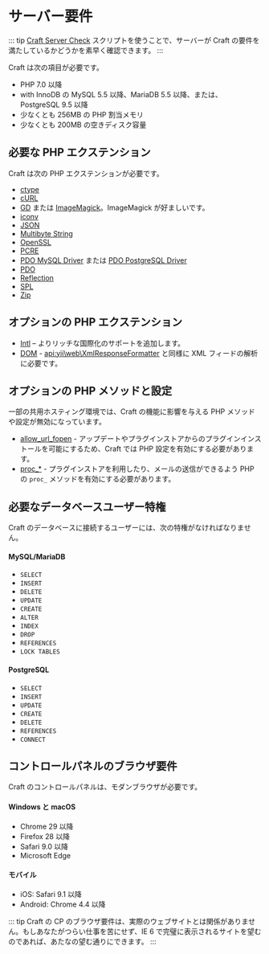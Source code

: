 # サーバー要件

::: tip
[Craft Server Check](https://github.com/craftcms/server-check) スクリプトを使うことで、サーバーが Craft の要件を満たしているかどうかを素早く確認できます。
:::

Craft は次の項目が必要です。

* PHP 7.0 以降
* with InnoDB の MySQL 5.5 以降、MariaDB 5.5 以降、または、PostgreSQL 9.5 以降
* 少なくとも 256MB の PHP 割当メモリ
* 少なくとも 200MB の空きディスク容量

## 必要な PHP エクステンション

Craft は次の PHP エクステンションが必要です。

* [ctype](https://secure.php.net/manual/en/book.ctype.php)
* [cURL](http://php.net/manual/en/book.curl.php)
* [GD](http://php.net/manual/en/book.image.php) または [ImageMagick](http://php.net/manual/en/book.imagick.php)。ImageMagick が好ましいです。
* [iconv](http://php.net/manual/en/book.iconv.php)
* [JSON](http://php.net/manual/en/book.json.php)
* [Multibyte String](http://php.net/manual/en/book.mbstring.php)
* [OpenSSL](http://php.net/manual/en/book.openssl.php)
* [PCRE](http://php.net/manual/en/book.pcre.php)
* [PDO MySQL Driver](http://php.net/manual/en/ref.pdo-mysql.php) または [PDO PostgreSQL Driver](http://php.net/manual/en/ref.pdo-pgsql.php)
* [PDO](http://php.net/manual/en/book.pdo.php)
* [Reflection](http://php.net/manual/en/class.reflectionextension.php)
* [SPL](http://php.net/manual/en/book.spl.php)
* [Zip](http://php.net/manual/en/book.zip.php)

## オプションの PHP エクステンション

* [Intl](http://php.net/manual/en/book.intl.php) – よりリッチな国際化のサポートを追加します。
* [DOM](http://php.net/manual/en/book.dom.php) - <api:yii\web\XmlResponseFormatter> と同様に XML フィードの解析に必要です。

## オプションの PHP メソッドと設定

一部の共用ホスティング環境では、Craft の機能に影響を与える PHP メソッドや設定が無効になっています。

* [allow_url_fopen](http://php.net/manual/en/filesystem.configuration.php#ini.allow-url-fopen) - アップデートやプラグインストアからのプラグインインストールを可能にするため、Craft では PHP 設定を有効にする必要があります。
* [proc_*](http://php.net/manual/en/ref.exec.php) - プラグインストアを利用したり、メールの送信ができるよう PHP の `proc_` メソッドを有効にする必要があります。

## 必要なデータベースユーザー特権

Craft のデータベースに接続するユーザーには、次の特権がなければなりません。

#### MySQL/MariaDB

* `SELECT`
* `INSERT`
* `DELETE`
* `UPDATE`
* `CREATE`
* `ALTER`
* `INDEX`
* `DROP`
* `REFERENCES`
* `LOCK TABLES`

#### PostgreSQL

* `SELECT`
* `INSERT`
* `UPDATE`
* `CREATE`
* `DELETE`
* `REFERENCES`
* `CONNECT`

## コントロールパネルのブラウザ要件

Craft のコントロールパネルは、モダンブラウザが必要です。

#### Windows と macOS

* Chrome 29 以降
* Firefox 28 以降
* Safari 9.0 以降
* Microsoft Edge

#### モバイル

* iOS: Safari 9.1 以降
* Android: Chrome 4.4 以降

::: tip
Craft の CP のブラウザ要件は、実際のウェブサイトとは関係がありません。もしあなたがつらい仕事を苦にせず、IE 6 で完璧に表示されるサイトを望むのであれば、あたなの望む通りにできます。
:::

